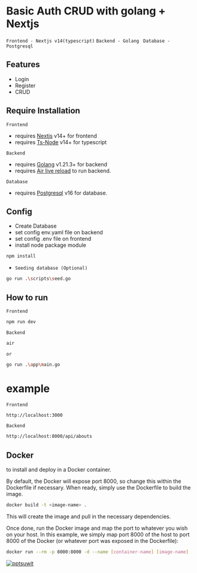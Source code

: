 # Basic Auth CRUD with golang + Nextjs

`Frontend - Nextjs v14(typescript)`
`Backend - Golang `
`Database - Postgresql`

## Features

- Login
- Register
- CRUD

## Require Installation

`Frontend`

- requires [Nextjs](https://nextjs.org/) v14+ for frontend
- requires [Ts-Node](https://www.npmjs.com/package/ts-node) v14+ for typescript

`Backend`

- requires [Golang](https://go.dev/) v1.21.3+ for backend
- requires [Air live reload](https://github.com/cosmtrek/air) to run backend.

`Database`

- requires [Postgresql](https://www.postgresql.org/) v16 for database.

## Config

- Create Database
- set config env.yaml file on backend
- set config .env file on frontend
- install node package module

```sh
npm install
```

- `Seeding database (Optional)`

```sh
go run .\scripts\seed.go
```

## How to run

`Frontend`

```sh
npm run dev
```

`Backend`

```sh
air
```

`or`

```sh
go run .\app\main.go
```

# example

`Frontend`

```sh
http://localhost:3000
```

`Backend`

```sh
http://localhost:8000/api/abouts
```

## Docker

to install and deploy in a Docker container.

By default, the Docker will expose port 8000, so change this within the
Dockerfile if necessary. When ready, simply use the Dockerfile to
build the image.

```sh
docker build -t <image-name> .
```

This will create the image and pull in the necessary dependencies.

Once done, run the Docker image and map the port to whatever you wish on
your host. In this example, we simply map port 8000 of the host to
port 8000 of the Docker (or whatever port was exposed in the Dockerfile):

```sh
docker run --rm -p 8000:8000 -d --name [container-name] [image-name]
```

[![pptsuwit](https://avatars.githubusercontent.com/u/90542847?v=4)](https://github.com/pptsuwit)

[pkg1]: https://pkg.go.dev/github.com/go-playground/validator/v10
[pkg2]: https://pkg.go.dev/github.com/gofiber/fiber@v1.14.6
[pkg3]: https://pkg.go.dev/github.com/gofiber/fiber/v2@v2.51.0
[pkg4]: https://pkg.go.dev/github.com/gofiber/jwt/v2@v2.2.7
[pkg5]: https://pkg.go.dev/github.com/golang-jwt/jwt@v3.2.2+incompatible
[pkg6]: https://pkg.go.dev/github.com/spf13/viper@v1.17.0
[pkg7]: https://pkg.go.dev/go.uber.org/zap@v1.26.0
[pkg8]: https://pkg.go.dev/golang.org/x/crypto@v0.15.0
[pkg9]: https://pkg.go.dev/gorm.io/driver/postgres@v1.5.4
[pkg10]: https://pkg.go.dev/gorm.io/gorm@v1.25.5
